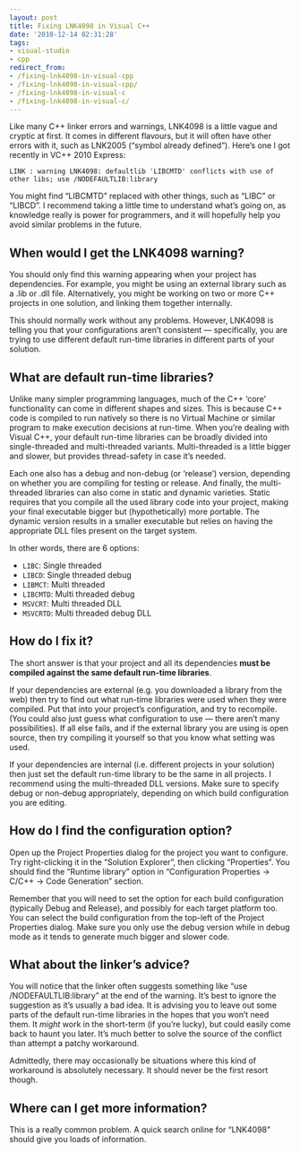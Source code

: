 ```yaml
---
layout: post
title: Fixing LNK4098 in Visual C++
date: '2010-12-14 02:31:28'
tags:
- visual-studio
- cpp
redirect_from:
- /fixing-lnk4098-in-visual-cpp
- /fixing-lnk4098-in-visual-cpp/
- /fixing-lnk4098-in-visual-c
- /fixing-lnk4098-in-visual-c/
---
```


Like many C++ linker errors and warnings, LNK4098 is a little vague and cryptic at first. It comes in different flavours, but it will often have other errors with it, such as LNK2005 (“symbol already defined”). Here’s one I got recently in VC++ 2010 Express:

```
LINK : warning LNK4098: defaultlib 'LIBCMTD' conflicts with use of other libs; use /NODEFAULTLIB:library
```

You might find “LIBCMTD” replaced with other things, such as “LIBC” or “LIBCD”. I recommend taking a little time to understand what’s going on, as knowledge really is power for programmers, and it will hopefully help you avoid similar problems in the future.

## When would I get the LNK4098 warning?

You should only find this warning appearing when your project has dependencies. For example, you might be using an external library such as a .lib or .dll file. Alternatively, you might be working on two or more C++ projects in one solution, and linking them together internally.

This should normally work without any problems. However, LNK4098 is telling you that your configurations aren’t consistent — specifically, you are trying to use different default run-time libraries in different parts of your solution.

## What are default run-time libraries?

Unlike many simpler programming languages, much of the C++ ‘core’ functionality can come in different shapes and sizes. This is because C++ code is compiled to run natively so there is no Virtual Machine or similar program to make execution decisions at run-time. When you’re dealing with Visual C++, your default run-time libraries can be broadly divided into single-threaded and multi-threaded variants. Multi-threaded is a little bigger and slower, but provides thread-safety in case it’s needed.

Each one also has a debug and non-debug (or ‘release’) version, depending on whether you are compiling for testing or release. And finally, the multi-threaded libraries can also come in static and dynamic varieties. Static requires that you compile all the used library code into your project, making your final executable bigger but (hypothetically) more portable. The dynamic version results in a smaller executable but relies on having the appropriate DLL files present on the target system.

In other words, there are 6 options:

- `LIBC`: Single threaded
- `LIBCD`: Single threaded debug
- `LIBMCT`: Multi threaded
- `LIBCMTD`: Multi threaded debug
- `MSVCRT`: Multi threaded DLL
- `MSVCRTD`: Multi threaded debug DLL

## How do I fix it?

The short answer is that your project and all its dependencies **must be compiled against the same default run-time libraries**.

If your dependencies are external (e.g. you downloaded a library from the web) then try to find out what run-time libraries were used when they were compiled. Put that into your project’s configuration, and try to recompile. (You could also just guess what configuration to use — there aren’t many possibilities). If all else fails, and if the external library you are using is open source, then try compiling it yourself so that you know what setting was used.

If your dependencies are internal (i.e. different projects in your solution) then just set the default run-time library to be the same in all projects. I recommend using the multi-threaded DLL versions. Make sure to specify debug or non-debug appropriately, depending on which build configuration you are editing.

## How do I find the configuration option?

Open up the Project Properties dialog for the project you want to configure. Try right-clicking it in the “Solution Explorer”, then clicking “Properties”. You should find the “Runtime library” option in “Configuration Properties &rarr; C/C++ &rarr; Code Generation” section.

Remember that you will need to set the option for each build configuration (typically Debug and Release), and possibly for each target platform too. You can select the build configuration from the top-left of the Project Properties dialog. Make sure you only use the debug version while in debug mode as it tends to generate much bigger and slower code.

## What about the linker’s advice?

You will notice that the linker often suggests something like “use /NODEFAULTLIB:library” at the end of the warning. It’s best to ignore the suggestion as it’s usually a bad idea. It is advising you to leave out some parts of the default run-time libraries in the hopes that you won’t need them. It _might_ work in the short-term (if you’re lucky), but could easily come back to haunt you later. It’s much better to solve the source of the conflict than attempt a patchy workaround.

Admittedly, there may occasionally be situations where this kind of workaround is absolutely necessary. It should never be the first resort though.

## Where can I get more information?

This is a really common problem. A quick search online for “LNK4098” should give you loads of information.
